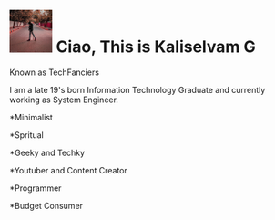 # <img src="https://github.com/techfanciers/TechFanciers/blob/master/ProfPic1.jpeg?raw=true" width ="75" height= "75" style="float:center"> Ciao, This is Kaliselvam G
Known as TechFanciers

I am a late 19's born Information Technology Graduate and currently working as System Engineer.

*Minimalist

*Spritual

*Geeky and Techky

*Youtuber and Content Creator

*Programmer

*Budget Consumer

 
